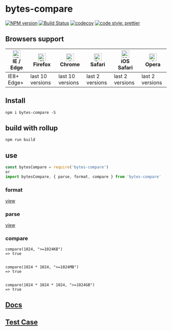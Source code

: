 # bytes-compare

[![NPM version](https://img.shields.io/npm/v/bytes-compare.svg?style=flat)](https://www.npmjs.com/package/bytes-compare)
[![Build Status](https://travis-ci.org/jsonchou/bytes-compare.svg?branch=master)](https://travis-ci.org/jsonchou/bytes-compare)
[![codecov](https://codecov.io/gh/jsonchou/bytes-compare/branch/master/graph/badge.svg)](https://codecov.io/gh/jsonchou/bytes-compare)
[![code style: prettier](https://img.shields.io/badge/code_style-prettier-ff69b4.svg?style=flat-square)](https://github.com/prettier/prettier)

## Browsers support

| [<img src="https://raw.githubusercontent.com/alrra/browser-logos/master/src/edge/edge_48x48.png" alt="IE / Edge" width="24px" height="24px" />](http://godban.github.io/browsers-support-badges/)</br>IE / Edge | [<img src="https://raw.githubusercontent.com/alrra/browser-logos/master/src/firefox/firefox_48x48.png" alt="Firefox" width="24px" height="24px" />](http://godban.github.io/browsers-support-badges/)</br>Firefox | [<img src="https://raw.githubusercontent.com/alrra/browser-logos/master/src/chrome/chrome_48x48.png" alt="Chrome" width="24px" height="24px" />](http://godban.github.io/browsers-support-badges/)</br>Chrome | [<img src="https://raw.githubusercontent.com/alrra/browser-logos/master/src/safari/safari_48x48.png" alt="Safari" width="24px" height="24px" />](http://godban.github.io/browsers-support-badges/)</br>Safari | [<img src="https://raw.githubusercontent.com/alrra/browser-logos/master/src/safari-ios/safari-ios_48x48.png" alt="iOS Safari" width="24px" height="24px" />](http://godban.github.io/browsers-support-badges/)</br>iOS Safari | [<img src="https://raw.githubusercontent.com/alrra/browser-logos/master/src/opera/opera_48x48.png" alt="Opera" width="24px" height="24px" />](http://godban.github.io/browsers-support-badges/)</br>Opera |
| --------------------------------------------------------------------------------------------------------------------------------------------------------------------------------------------------------------- | ----------------------------------------------------------------------------------------------------------------------------------------------------------------------------------------------------------------- | ------------------------------------------------------------------------------------------------------------------------------------------------------------------------------------------------------------- | ------------------------------------------------------------------------------------------------------------------------------------------------------------------------------------------------------------- | ----------------------------------------------------------------------------------------------------------------------------------------------------------------------------------------------------------------------------- | --------------------------------------------------------------------------------------------------------------------------------------------------------------------------------------------------------- |
| IE8+ Edge+                                                                                                                                                                                                      | last 10 versions                                                                                                                                                                                                  | last 10 versions                                                                                                                                                                                              | last 2 versions                                                                                                                                                                                               | last 2 versions                                                                                                                                                                                                               | last 2 versions                                                                                                                                                                                           |

## Install

~~~ base
npm i bytes-compare -S
~~~

## build with rollup

~~~ base
npm run build
~~~

## use

~~~ javascript
const bytesCompare = require('bytes-compare')
or
import bytesCompare, { parse, format, compare } from 'bytes-compare'
~~~

### format
[view](https://github.com/visionmedia/bytes.js#bytesformatnumber-value-options-stringnull)

### parse
[view](https://github.com/visionmedia/bytes.js#bytesformatnumber-value-options-stringnull)

### compare
```
compare(1024, ">=1024KB")
=> true


compare(1024 * 1024, ">=1024MB")
=> true


compare(1024 * 1024 * 1024, ">=1024GB")
=> true
```

## [Docs](https://github.com/jsonchou/bytes-compare/tree/master/docs)

## [Test Case](https://github.com/jsonchou/bytes-compare/blob/master/__tests__/index.spec.ts)


